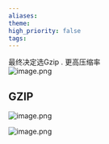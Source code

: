 ```yaml
---
aliases: 
theme: 
high_priority: false
tags:
---
```

最终决定选Gzip . 更高压缩率   
![image.png](https://cdn.jsdelivr.net/gh/duanbiao2000/BlogGallery@main/picture/20241022120606.png)

## GZIP
![image.png](https://cdn.jsdelivr.net/gh/duanbiao2000/BlogGallery@main/picture/20241022121409.png)


![image.png](https://cdn.jsdelivr.net/gh/duanbiao2000/BlogGallery@main/picture/20241022121337.png)
